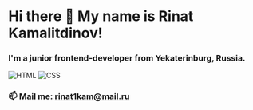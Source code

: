 # Hi there 👋 My name is Rinat Kamalitdinov! 
### I'm a junior frontend-developer from Yekaterinburg, Russia.


![HTML](https://img.shields.io/badge/-HTML-white?style=for-the-badge&logo=html5)
![CSS](https://img.shields.io/badge/-CSS-white?style=for-the-badge&logo=css3)


### 📫 Mail me: rinat1kam@mail.ru


<!--
**rinat-lucky/rinat-lucky** is a ✨ _special_ ✨ repository because its `README.md` (this file) appears on your GitHub profile.

Here are some ideas to get you started:

- 🔭 I’m currently working on ...
- 
- 👯 I’m looking to collaborate on ...
- 🤔 I’m looking for help with ...
- 💬 Ask me about ...
- 📫 Mail me: ...
- 😄 Pronouns: ...
- ⚡ Fun fact: ...
-->
